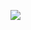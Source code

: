 [![](https://github-readme-stats.vercel.app/api/pin/?username=TUdHQQ&repo=Gochuumon-wa-Usagi-Desu-ka&theme=cobalt)](https://github.com/TUdHQQ/Gochuumon-wa-Usagi-Desu-ka)
